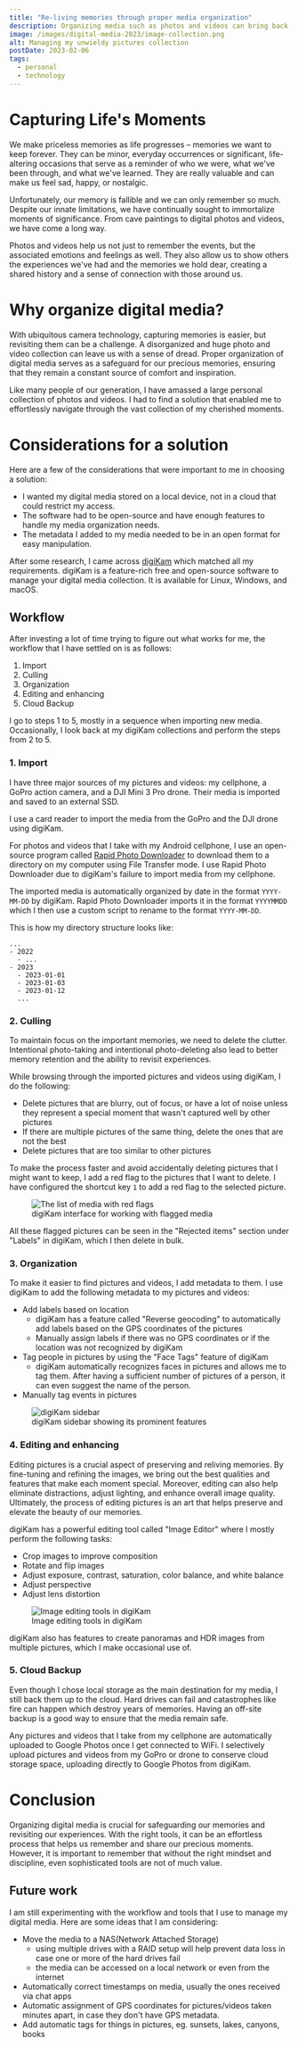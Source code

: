 ```yaml
---
title: "Re-living memories through proper media organization"
description: Organizing media such as photos and videos can bring back cherished memories and help relive them. Here's my approach to organizing my digital media collection.
image: /images/digital-media-2023/image-collection.png
alt: Managing my unwieldy pictures collection
postDate: 2023-02-06
tags:
  - personal
  - technology
---
```


# Capturing Life's Moments

We make priceless memories as life progresses &ndash; memories we want to keep forever. They can be minor, everyday occurrences or significant, life-altering occasions that serve as a reminder of who we were, what we've been through, and what we've learned. They are really valuable and can make us feel sad, happy, or nostalgic.

Unfortunately, our memory is fallible and we can only remember so much. Despite our innate limitations, we have continually sought to immortalize moments of significance. From cave paintings to digital photos and videos, we have come a long way.

Photos and videos help us not just to remember the events, but the associated emotions and feelings as well. They also allow us to show others the experiences we've had and the memories we hold dear, creating a shared history and a sense of connection with those around us.

# Why organize digital media?

With ubiquitous camera technology, capturing memories is easier, but revisiting them can be a challenge. A disorganized and huge photo and video collection can leave us with a sense of dread. Proper organization of digital media serves as a safeguard for our precious memories, ensuring that they remain a constant source of comfort and inspiration.

Like many people of our generation, I have amassed a large personal collection of photos and videos. I had to find a solution that enabled me to effortlessly navigate through the vast collection of my cherished moments.

# Considerations for a solution

Here are a few of the considerations that were important to me in choosing a solution:

- I wanted my digital media stored on a local device, not in a cloud that could restrict my access.
- The software had to be open-source and have enough features to handle my media organization needs.
- The metadata I added to my media needed to be in an open format for easy manipulation.

After some research, I came across [digiKam](https://www.digikam.org/) which matched all my requirements. digiKam is a feature-rich free and open-source software to manage your digital media collection. It is available for Linux, Windows, and macOS.

## Workflow

After investing a lot of time trying to figure out what works for me, the workflow that I have settled on is as follows:

1. Import
2. Culling
3. Organization
4. Editing and enhancing
5. Cloud Backup

I go to steps 1 to 5, mostly in a sequence when importing new media. Occasionally, I look back at my digiKam collections and perform the steps from 2 to 5.

### 1. Import

I have three major sources of my pictures and videos: my cellphone, a GoPro action camera, and a DJI Mini 3 Pro drone. Their media is imported and saved to an external SSD.

I use a card reader to import the media from the GoPro and the DJI drone using digiKam.

For photos and videos that I take with my Android cellphone, I use an open-source program called [Rapid Photo Downloader](https://damonlynch.net/rapid/index.html) to download them to a directory on my computer using File Transfer mode. I use Rapid Photo Downloader due to digiKam's failure to import media from my cellphone.

The imported media is automatically organized by date in the format `YYYY-MM-DD` by digiKam. Rapid Photo Downloader imports it in the format `YYYYMMDD` which I then use a custom script to rename to the format `YYYY-MM-DD`.

This is how my directory structure looks like:
```
...
- 2022
  - ...
- 2023
  - 2023-01-01
  - 2023-01-03
  - 2023-01-12
  ...
```

### 2. Culling

To maintain focus on the important memories, we need to delete the clutter. Intentional photo-taking and intentional photo-deleting also lead to better memory retention and the ability to revisit experiences.

While browsing through the imported pictures and videos using digiKam, I do the following:
- Delete pictures that are blurry, out of focus, or have a lot of noise unless they represent a special moment that wasn't captured well by other pictures
- If there are multiple pictures of the same thing, delete the ones that are not the best
- Delete pictures that are too similar to other pictures

To make the process faster and avoid accidentally deleting pictures that I might want to keep, I add a red flag to the pictures that I want to delete. I have configured the shortcut key `1` to add a red flag to the selected picture.

<figure class="image">
  <img src="/images/digital-media-2023/digikam-red-flags.png" alt="The list of media with red flags"/>
  <figcaption>digiKam interface for working with flagged media</figcaption>
</figure>

All these flagged pictures can be seen in the "Rejected items" section under "Labels" in digiKam, which I then delete in bulk.

### 3. Organization

To make it easier to find pictures and videos, I add metadata to them. I use digiKam to add the following metadata to my pictures and videos:
- Add labels based on location
  - digiKam has a feature called "Reverse geocoding" to automatically add labels based on the GPS coordinates of the pictures
  - Manually assign labels if there was no GPS coordinates or if the location was not recognized by digiKam
- Tag people in pictures by using the "Face Tags" feature of digiKam
  - digiKam automatically recognizes faces in pictures and allows me to tag them. After having a sufficient number of pictures of a person, it can even suggest the name of the person.
- Manually tag events in pictures

<figure class="image">
  <img src="/images/digital-media-2023/digikam.png" alt="digiKam sidebar"/>
  <figcaption>digiKam sidebar showing its prominent features</figcaption>
</figure>

### 4. Editing and enhancing

Editing pictures is a crucial aspect of preserving and reliving memories. By fine-tuning and refining the images, we bring out the best qualities and features that make each moment special. Moreover, editing can also help eliminate distractions, adjust lighting, and enhance overall image quality. Ultimately, the process of editing pictures is an art that helps preserve and elevate the beauty of our memories.

digiKam has a powerful editing tool called "Image Editor" where I mostly perform the following tasks:
- Crop images to improve composition
- Rotate and flip images
- Adjust exposure, contrast, saturation, color balance, and white balance
- Adjust perspective
- Adjust lens distortion

<figure class="image">
  <img src="/images/digital-media-2023/digikam-image-editor-tools.png" alt="Image editing tools in digiKam"/>
  <figcaption>Image editing tools in digiKam</figcaption>
</figure>

digiKam also has features to create panoramas and HDR images from multiple pictures, which I make occasional use of.

### 5. Cloud Backup

Even though I chose local storage as the main destination for my media, I still back them up to the cloud. Hard drives can fail and catastrophes like fire can happen which destroy years of memories. Having an off-site backup is a good way to ensure that the media remain safe.

Any pictures and videos that I take from my cellphone are automatically uploaded to Google Photos once I get connected to WiFi. I selectively upload pictures and videos from my GoPro or drone to conserve cloud storage space, uploading directly to Google Photos from digiKam.

<!-- write a conclusion -->
# Conclusion

Organizing digital media is crucial for safeguarding our memories and revisiting our experiences. With the right tools, it can be an effortless process that helps us remember and share our precious moments. However, it is important to remember that without the right mindset and discipline, even sophisticated tools are not of much value.

## Future work

I am still experimenting with the workflow and tools that I use to manage my digital media. Here are some ideas that I am considering:

- Move the media to a NAS(Network Attached Storage)
  - using multiple drives with a RAID setup will help prevent data loss in case one or more of the hard drives fail
  - the media can be accessed on a local network or even from the internet
- Automatically correct timestamps on media, usually the ones received via chat apps
- Automatic assignment of GPS coordinates for pictures/videos taken minutes apart, in case they don't have GPS metadata.
- Add automatic tags for things in pictures, eg. sunsets, lakes, canyons, books
